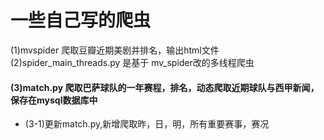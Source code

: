 # 一些自己写的爬虫
(1)mvspider 爬取豆瓣近期美剧并排名，输出html文件<br>
(2)spider_main_threads.py 是基于 mv_spider改的多线程爬虫<br>
#### (3)match.py 爬取巴萨球队的一年赛程，排名，动态爬取近期球队与西甲新闻，保存在mysql数据库中   
* (3-1)更新match.py,新增爬取昨，日，明，所有重要赛事，赛况


